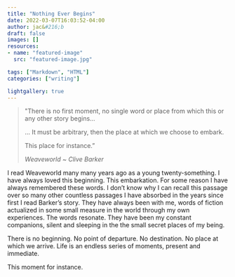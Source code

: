 ```yaml
---
title: "Nothing Ever Begins"
date: 2022-03-07T16:03:52-04:00
author: jac&#216;b
draft: false
images: []
resources:
- name: "featured-image"
  src: "featured-image.jpg"

tags: ["Markdown", "HTML"]
categories: ["writing"]

lightgallery: true
---
```


>"There is no first moment, no single word or place from which this or any other story begins…
>
>… It must be arbitrary, then the place at which we choose to embark.
>
>This place for instance.”
>
>*Weaveworld ~ Clive Barker*

I read Weaveworld many many years ago as a young twenty-something. I have always loved this beginning. This embarkation. For some reason I have always remembered these words. I don’t know why I can recall this passage over so many other countless passages I have absorbed in the years since first I read Barker’s story. They have always been with me, words of fiction actualized in some small measure in the world through my own experiences. The words resonate. They have been my constant companions, silent and sleeping in the the small secret places of my being.

There is no beginning. No point of departure. No destination. No place at which we arrive. Life is an endless series of moments, present and immediate.

This moment for instance.
